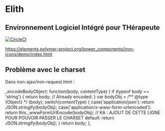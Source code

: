 # Elith

## Environnement Logiciel Intégré pour THérapeute

[![CircleCI](https://circleci.com/gh/ElithSolution/elith.svg?style=svg)](https://circleci.com/gh/ElithSolution/elith)

https://elements.polymer-project.org/bower_components/iron-icons/demo/index.html

## Problème avec le charset
Dans iron-ajax/iron-request.html :

  _encodeBodyObject: function(body, contentType) {
      if (typeof body == 'string') {
        return body;  // Already encoded.
      }
      var bodyObj = /** @type {Object} */ (body);
      switch(contentType) {
        case('application/json'):
          return JSON.stringify(bodyObj);
        case('application/x-www-form-urlencoded'):
          return this._wwwFormUrlEncode(bodyObj);
        // KA : AJOUT DE CETTE LIGNE POUR POUVOIR PASSER LE CHARSET
        default:
          return JSON.stringify(bodyObj);
      }
      return body;
    },